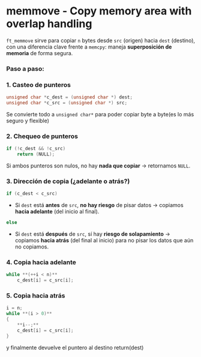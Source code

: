 # memmove - Copy memory area with overlap handling

`ft_memmove`  sirve para copiar `n` bytes desde `src` (origen) hacia `dest` (destino), con una diferencia clave frente a `memcpy`: maneja **superposición de memoria** de forma segura.

### Paso a paso:

### 1. **Casteo de punteros**

```c
unsigned char *c_dest = (unsigned char *) dest;
unsigned char *c_src = (unsigned char *) src;
```

Se convierte todo a `unsigned char*` para poder copiar byte a byte(es lo más seguro y flexible)

### 2. **Chequeo de punteros**

```c
if (!c_dest && !c_src)
    return (NULL);
```

Si ambos punteros son nulos, no hay **nada que copiar** → retornamos `NULL`.

### 3. **Dirección de copia (¿adelante o atrás?)**

```c
if (c_dest < c_src)
```

- Si `dest` está **antes** de `src`, **no hay riesgo** de pisar datos → copiamos **hacia adelante** (del inicio al final).

```c
else
```

- Si `dest` está **después** de `src`, sí hay **riesgo de solapamiento** → copiamos **hacia atrás** (del final al inicio) para no pisar los datos que aún no copiamos.

### 4. **Copia hacia adelante**

```c
while **(++i < n)**
    c_dest[i] = c_src[i];
```

### 5. **Copia hacia atrás**

```c
i = n;
while **(i > 0)**
{
    **i--;**
    c_dest[i] = c_src[i];
}
```

y finalmente devuelve el puntero al destino return(dest)
